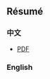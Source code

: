## Résumé

### 中文

<readonlylink href="https://inner.xieyuheng.com/resume/zh.md" />

- [PDF](https://papers.fidb.app/resume/zh.pdf)

### English

<readonlylink href="https://inner.xieyuheng.com/resume/en.md" />
